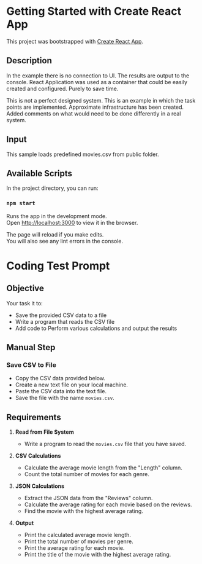 # Getting Started with Create React App

This project was bootstrapped with [Create React App](https://github.com/facebook/create-react-app).

## Description

In the example there is no connection to UI. The results are output to the console. React Application was used as a container that could be easily created and configured. Purely to save time.

This is not a perfect designed system. This is an example in which the task points are implemented. Approximate infrastructure has been created. Added comments on what would need to be done differently in a real system.

## Input

This sample loads predefined movies.csv from public folder.

## Available Scripts

In the project directory, you can run:

### `npm start`

Runs the app in the development mode.\
Open [http://localhost:3000](http://localhost:3000) to view it in the browser.

The page will reload if you make edits.\
You will also see any lint errors in the console.

# Coding Test Prompt

## Objective

Your task it to:

- Save the provided CSV data to a file
- Write a program that reads the CSV file
- Add code to Perform various calculations and output the results

## Manual Step

### Save CSV to File

- Copy the CSV data provided below.
- Create a new text file on your local machine.
- Paste the CSV data into the text file.
- Save the file with the name `movies.csv`.

## Requirements

1. **Read from File System**

   - Write a program to read the `movies.csv` file that you have saved.

2. **CSV Calculations**

   - Calculate the average movie length from the "Length" column.
   - Count the total number of movies for each genre.

3. **JSON Calculations**

   - Extract the JSON data from the "Reviews" column.
   - Calculate the average rating for each movie based on the reviews.
   - Find the movie with the highest average rating.

4. **Output**
   - Print the calculated average movie length.
   - Print the total number of movies per genre.
   - Print the average rating for each movie.
   - Print the title of the movie with the highest average rating.
